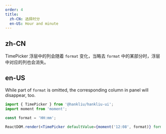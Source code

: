 ```yaml
---
order: 4
title:
  zh-CN: 选择时分
  en-US: Hour and minute
---
```


## zh-CN

TimePicker 浮层中的列会随着 `format` 变化，当略去 `format` 中的某部分时，浮层中对应的列也会消失。

## en-US

While part of `format` is omitted, the corresponding column in panel will disappear, too.

```jsx
import { TimePicker } from '@hankliu/hankliu-ui';
import moment from 'moment';

const format = 'HH:mm';

ReactDOM.render(<TimePicker defaultValue={moment('12:08', format)} format={format} />, mountNode);
```
